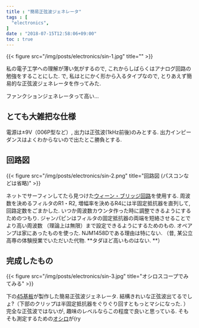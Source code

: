 ```yaml
---
title : "簡易正弦波ジェネレータ"
tags : [
  "electronics",
]
date : "2018-07-15T12:58:06+09:00"
toc : true
---
```


{{< figure src="/img/posts/electronics/sin-1.jpg" title="" >}}

私の電子工学への理解が薄い気がするので, これからしばらくはアナログ回路の勉強をすることにした.
で, 私はとにかく形から入るタイプなので, とりあえず簡易的な正弦波ジェネレータを作ってみた.   
<!--more-->
ファンクションジェネレータって高い...

## とても大雑把な仕様

電源は±9V（006P型など）, 出力は正弦波(1kHz前後)のみとする. 出力インピーダンスはよくわからないので出たとこ勝負とする.

## 回路図

{{< figure src="/img/posts/electronics/sin-2.png" title="回路図 (パスコンなどは省略)" >}}

ネットでサーフィンしてたら見つけた[ウィーン・ブリッジ回路](https://www.weblio.jp/content/%E3%82%A6%E3%82%A3%E3%83%BC%E3%83%B3%E3%83%BB%E3%83%96%E3%83%AA%E3%83%83%E3%82%B8%E7%99%BA%E6%8C%AF%E5%9B%9E%E8%B7%AF)<!-- Wikiに頁が無かった !  -->を使用する.
周波数を決めるフィルタのR1・R2, 増幅率を決めるR4には半固定抵抗器を直列して, 
回路定数をごまかした. いつか周波数カウンタ作った時に調整できるようにするためのつもり.
ジャンパピンはフィルタの固定抵抗器の両端を短絡させることでより高い周波数
（理論上は無限）まで設定できるようにするためのもの.
オペアンプは家にあったものを使った. NJM1458Dである理由は特にない.
（昔, 某公立高専の体験授業でいただいた代物. **タダほど高いものはない. **）

## 完成したもの

{{< figure src="/img/posts/electronics/sin-3.jpg" title="オシロスコープでみてみる" >}}

下の[45基板](http://akizukidenshi.com/catalog/g/gP-11735/)が製作した簡易正弦波ジェネレータ. 結構きれいな正弦波出てるでしょ?（下部のクリップは半固定抵抗器をぐりぐり回すともっとマシになった. ）完全な正弦波ではないが, 趣味のレベルならこの程度で良いと思っている. そもそも測定するための[オシロ](http://akizukidenshi.com/catalog/g/gK-09710/)が(ry

